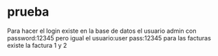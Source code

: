 # prueba
Para hacer el login existe en la base de datos el usuario admin con password:12345
pero igual el usuario:user  pass:12345
para las facturas existe la factura 1 y 2
